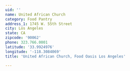 ```yaml
---
uid: ''
name: United African Church
category: Food Pantry
address_1: 1745 W. 55th Street
city: Los Angeles
state: CA
zipcode: '90062'
phone: 323.766.0001
latitude: '33.9924976'
longitude: '-118.3084069'
title: 'United African Church, Food Oasis Los Angeles'

---
```

